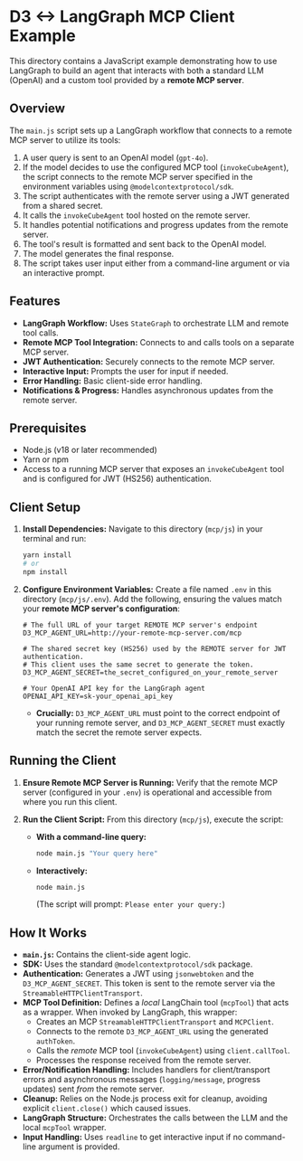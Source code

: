 # D3 <-> LangGraph MCP Client Example

This directory contains a JavaScript example demonstrating how to use LangGraph to build an agent that interacts with both a standard LLM (OpenAI) and a custom tool provided by a **remote MCP server**.

## Overview

The `main.js` script sets up a LangGraph workflow that connects to a remote MCP server to utilize its tools:

1.  A user query is sent to an OpenAI model (`gpt-4o`).
2.  If the model decides to use the configured MCP tool (`invokeCubeAgent`), the script connects to the remote MCP server specified in the environment variables using `@modelcontextprotocol/sdk`.
3.  The script authenticates with the remote server using a JWT generated from a shared secret.
4.  It calls the `invokeCubeAgent` tool hosted on the remote server.
5.  It handles potential notifications and progress updates from the remote server.
6.  The tool's result is formatted and sent back to the OpenAI model.
7.  The model generates the final response.
8.  The script takes user input either from a command-line argument or via an interactive prompt.

## Features

*   **LangGraph Workflow:** Uses `StateGraph` to orchestrate LLM and remote tool calls.
*   **Remote MCP Tool Integration:** Connects to and calls tools on a separate MCP server.
*   **JWT Authentication:** Securely connects to the remote MCP server.
*   **Interactive Input:** Prompts the user for input if needed.
*   **Error Handling:** Basic client-side error handling.
*   **Notifications & Progress:** Handles asynchronous updates from the remote server.

## Prerequisites

*   Node.js (v18 or later recommended)
*   Yarn or npm
*   Access to a running MCP server that exposes an `invokeCubeAgent` tool and is configured for JWT (HS256) authentication.

## Client Setup

1.  **Install Dependencies:** Navigate to this directory (`mcp/js`) in your terminal and run:
    ```bash
    yarn install
    # or
    npm install
    ```

2.  **Configure Environment Variables:** Create a file named `.env` in this directory (`mcp/js/.env`). Add the following, ensuring the values match your **remote MCP server's configuration**:

    ```dotenv
    # The full URL of your target REMOTE MCP server's endpoint
    D3_MCP_AGENT_URL=http://your-remote-mcp-server.com/mcp

    # The shared secret key (HS256) used by the REMOTE server for JWT authentication.
    # This client uses the same secret to generate the token.
    D3_MCP_AGENT_SECRET=the_secret_configured_on_your_remote_server

    # Your OpenAI API key for the LangGraph agent
    OPENAI_API_KEY=sk-your_openai_api_key
    ```
    *   **Crucially:** `D3_MCP_AGENT_URL` must point to the correct endpoint of your running remote server, and `D3_MCP_AGENT_SECRET` must exactly match the secret the remote server expects.

## Running the Client

1.  **Ensure Remote MCP Server is Running:** Verify that the remote MCP server (configured in your `.env`) is operational and accessible from where you run this client.

2.  **Run the Client Script:** From this directory (`mcp/js`), execute the script:

    *   **With a command-line query:**
        ```bash
        node main.js "Your query here"
        ```

    *   **Interactively:**
        ```bash
        node main.js 
        ```
        (The script will prompt: `Please enter your query:`) 

## How It Works

*   **`main.js`:** Contains the client-side agent logic.
*   **SDK:** Uses the standard `@modelcontextprotocol/sdk` package.
*   **Authentication:** Generates a JWT using `jsonwebtoken` and the `D3_MCP_AGENT_SECRET`. This token is sent to the remote server via the `StreamableHTTPClientTransport`.
*   **MCP Tool Definition:** Defines a *local* LangChain tool (`mcpTool`) that acts as a wrapper. When invoked by LangGraph, this wrapper:
    *   Creates an MCP `StreamableHTTPClientTransport` and `MCPClient`.
    *   Connects to the remote `D3_MCP_AGENT_URL` using the generated `authToken`.
    *   Calls the *remote* MCP tool (`invokeCubeAgent`) using `client.callTool`.
    *   Processes the response received from the remote server.
*   **Error/Notification Handling:** Includes handlers for client/transport errors and asynchronous messages (`logging/message`, progress updates) sent *from* the remote server.
*   **Cleanup:** Relies on the Node.js process exit for cleanup, avoiding explicit `client.close()` which caused issues.
*   **LangGraph Structure:** Orchestrates the calls between the LLM and the local `mcpTool` wrapper.
*   **Input Handling:** Uses `readline` to get interactive input if no command-line argument is provided.